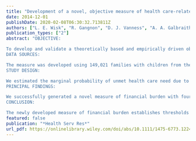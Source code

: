 ```yaml
---
title: "Development of a novel, objective measure of health care-related financial burden for U.S. families with children"
date: 2014-12-01
publishDate: 2020-02-08T06:30:32.713811Z
authors: ["L. E. Wisk", "R. Gangnon", "D. J. Vanness", "A. A. Galbraith", "J. Mullahy", "W. P. Witt"]
publication_types: ["2"]
abstract: "OBJECTIVE:

To develop and validate a theoretically based and empirically driven objective measure of financial burden for U.S. families with children.
DATA SOURCES:

The measure was developed using 149,021 families with children from the National Health Interview Survey, and it was validated using 18,488 families with children from the Medical Expenditure Panel Survey.
STUDY DESIGN:

We estimated the marginal probability of unmet health care need due to cost using a bivariate tensor product spline for family income and out-of-pocket health care costs (OOPC; e.g., deductibles, copayments), while adjusting for confounders. Recursive partitioning was performed on these probabilities, as a function of income and OOPC, to establish thresholds demarcating levels of predicted risk.
PRINCIPAL FINDINGS:

We successfully generated a novel measure of financial burden with four categories that were associated with unmet need (vs. low burden: midlow OR: 1.93, 95 percent CI: 1.78-2.09; midhigh OR: 2.78, 95 percent CI: 2.49-3.10; high OR: 4.38, 95 percent CI: 3.99-4.80). The novel burden measure demonstrated significantly better model fit and less underestimation of financial burden compared to an existing measure (OOPC/income ≥ 10 percent).
CONCLUSION:

The newly developed measure of financial burden establishes thresholds based on different combinations of family income and OOPC that can be applied in future studies of health care utilization and expenditures and in policy development and evaluation."
featured: false
publication: "*Health Serv Res*"
url_pdf: https://onlinelibrary.wiley.com/doi/abs/10.1111/1475-6773.12248
---
```


